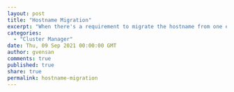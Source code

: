 ```yaml
---
layout: post
title: "Hostname Migration"
excerpt: "When there's a requirement to migrate the hostname from one event broker service to another. A common use case is when an event broker service is deleted, the hostname that was attached to the event broker service can be used for another event broker service so that previous client applications can connect using the same hostname."
categories:
  - "Cluster Manager"
date: Thu, 09 Sep 2021 00:00:00 GMT
author: gvensan
comments: true
published: true
share: true
permalink: hostname-migration
---
```

